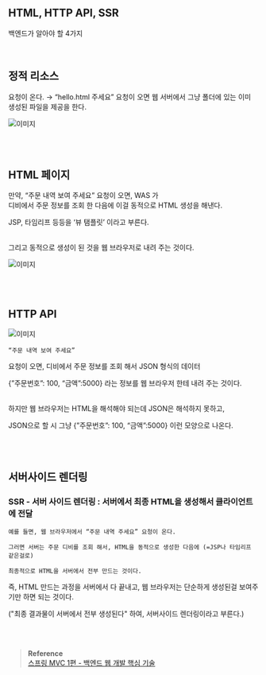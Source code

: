 ## HTML, HTTP API, SSR

백엔드가 알아야 할 4가지

<br/>

## 정적 리소스


요청이 온다. → “hello.html 주세요” 요청이 오면 웹 서버에서 그냥 폴더에 있는 
이미 생성된 파일을 제공을 한다.

![이미지](/programming/img/서17.PNG)

<br/><br/>

## HTML 페이지


만약, “주문 내역 보여 주세요” 요청이 오면, WAS 가 <br/>디비에서 주문 정보를 조회 한 다음에 이걸 동적으로 HTML 생성을 해낸다.

JSP, 타임리프 등등을 ‘뷰 탬플릿’ 이라고 부른다.

<br/>그리고 동적으로 생성이 된 것을 웹 브라우저로 내려 주는 것이다.

![이미지](/programming/img/서13.PNG)

<br/><br/>

## HTTP API

![이미지](/programming/img/서14.PNG)

```
“주문 내역 보여 주세요” 
```

요청이 오면, 디비에서 주문 정보를 조회 해서 JSON 형식의 데이터 

{”주문번호”: 100, “금액”:5000} 라는 정보를 웹 브라우저 한테 내려 주는 것이다.

<br/>하지만 웹 브라우저는 HTML을 해석해야 되는데 JSON은 해석하지 못하고, 

JSON으로 할 시 그냥  {”주문번호”: 100, “금액”:5000} 이런 모양으로 나온다.



<br/><br/>

## 서버사이드 렌더링

### SSR - 서버 사이드 렌더링 : 서버에서 최종 HTML을 생성해서 클라이언트에 전달



```
예를 들면, 웹 브라우저에서 “주문 내역 주세요” 요청이 온다.

그러면 서버는 주문 디비를 조회 해서, HTML을 동적으로 생성한 다음에 (=JSP나 타임리프 같은걸로)

최종적으로 HTML을 서버에서 전부 만드는 것이다.
```

즉, HTML 만드는 과정을 서버에서 다 끝내고, 웹 브라우저는 단순하게 생성된걸 보여주기만 하면 되는 것이다.

("최종 결과물이 서버에서 전부 생성된다" 하여, 서버사이드 렌더링이라고 부른다.)



<br/><br/>

>**Reference** <br/>[스프링 MVC 1편 - 백엔드 웹 개발 핵심 기술](https://www.inflearn.com/course/%EC%8A%A4%ED%94%84%EB%A7%81-mvc-1)